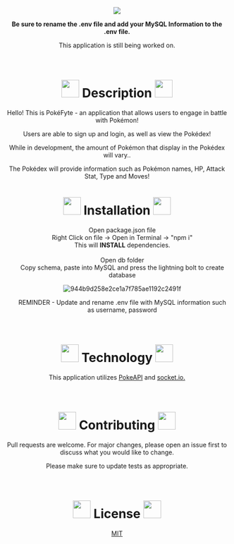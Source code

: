 
<p align='center'>
<img src='https://user-images.githubusercontent.com/79331471/117036861-7d922380-accb-11eb-8fe0-5107d99731a7.png'/>
</p>

<p align='center'>   <strong>Be sure to rename the .env file and add your MySQL Information to the .env file. </strong></p>
<p align='center'>   This application is still being worked on.</p>

<br>

<h1 align='center'><img src='https://veekun.com/dex/media/pokemon/global-link/8.png' height=40px/> Description <img src='https://veekun.com/dex/media/pokemon/global-link/123.png' height=40px/></h1>

<p align='center'>Hello! This is PokéFyte - an application that allows users to engage in battle with Pokémon! 
<br>
<p align='center'>Users are able to sign up and login, as well as view the Pokédex!
<p align='center'>While in development, the amount of Pokémon that display in the Pokédex will vary..
</p>
<p align='center'>The Pokédex will provide information such as Pokémon names, HP, Attack Stat, Type and Moves!





<br>

<h1 align='center'><img src='https://veekun.com/dex/media/pokemon/global-link/56.png' height=40px/> Installation <img src='https://veekun.com/dex/media/pokemon/global-link/59.png' height=40px/></h1>

<ul align='center'>
Open package.json file<br>
Right Click on file -> Open in Terminal -> "npm i"<br>
This will <strong>INSTALL</strong> dependencies.<br>
<br>
Open db folder<br>
Copy schema, paste into MySQL and press the lightning bolt to create database<br>

![944b9d258e2ce1a7f785ae1192c2491f](https://user-images.githubusercontent.com/79331471/116625009-8a4efa00-a90e-11eb-933b-ba945cb7c330.png)
<br>

REMINDER - Update and rename .env file with MySQL information such as username, password
<br>
</ul>

<br>

<h1 align='center'><img src='https://veekun.com/dex/media/pokemon/global-link/43.png' height=40px/> Technology <img src='https://veekun.com/dex/media/pokemon/global-link/21.png' height=40px/></h1>
<p align='center'>This application utilizes <a href="https://pokeapi.co/">PokeAPI</a> and <a href="https://socket.io/">socket.io.</a>
</p>

<br>

<h1 align='center'><img src='https://veekun.com/dex/media/pokemon/global-link/114.png' height=40px/> Contributing <img src='https://veekun.com/dex/media/pokemon/global-link/110.png' height=40px/></h1>
<p align='center'>
Pull requests are welcome. For major changes, please open an issue first to discuss what you would like to change.</p>
<p align='center'>
Please make sure to update tests as appropriate.
</p>

<br>





<h1 align='center'><img src='https://veekun.com/dex/media/pokemon/global-link/87.png' height=40px/> License <img src='https://veekun.com/dex/media/pokemon/global-link/69.png' height=40px/></h1>
<p align='center'>
<a href="https://choosealicense.com/licenses/mit/">MIT</a>

</p>

